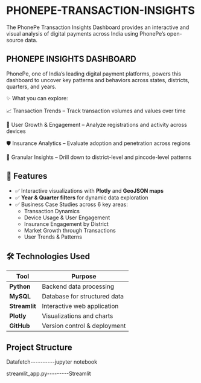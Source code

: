 # PHONEPE-TRANSACTION-INSIGHTS
The PhonePe Transaction Insights Dashboard provides an interactive and visual analysis of digital payments across India using PhonePe’s open-source data.

## PHONEPE INSIGHTS DASHBOARD

PhonePe, one of India’s leading digital payment platforms, powers this dashboard to uncover key patterns and behaviors across states, districts, quarters, and years.

✨ What you can explore:

📈 Transaction Trends – Track transaction volumes and values over time

👤 User Growth & Engagement – Analyze registrations and activity across devices

🛡 Insurance Analytics – Evaluate adoption and penetration across regions

📍 Granular Insights – Drill down to district-level and pincode-level patterns

## 🚀 Features  

- ✅ Interactive visualizations with **Plotly** and **GeoJSON maps**  
- ✅ **Year & Quarter filters** for dynamic data exploration  
- ✅ Business Case Studies across 6 key areas:  
  - Transaction Dynamics  
  - Device Usage & User Engagement  
  - Insurance Engagement by District  
  - Market Growth through Transactions  
  - User Trends & Patterns
 
  
## 🛠 Technologies Used  

| Tool       | Purpose                              |
|------------|--------------------------------------|
| **Python** | Backend data processing              |
| **MySQL**  | Database for structured data         |
| **Streamlit** | Interactive web application       |
| **Plotly** | Visualizations and charts            |  |
| **GitHub** | Version control & deployment         |


##  Project Structure  

Datafetch----------jupyter notebook

streamlit_app.py---------Streamlit



 
